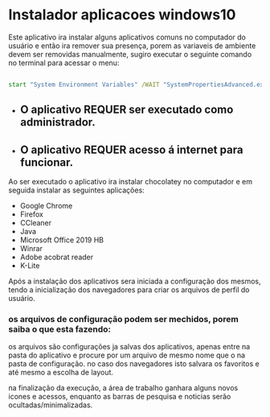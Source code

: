 # Instalador aplicacoes windows10

Este aplicativo ira instalar alguns aplicativos comuns no computador do usuário e então ira remover sua presença, porem as variaveis de ambiente devem ser removidas manualmente, sugiro executar o seguinte comando no terminal para acessar o menu:

```cmd

start "System Environment Variables" /WAIT "SystemPropertiesAdvanced.exe" /e
```


- ## O aplicativo REQUER ser executado como administrador.
- ## O aplicativo REQUER acesso á internet para funcionar.

Ao ser executado o aplicativo ira instalar chocolatey no computador e em seguida instalar as seguintes aplicações:
- Google Chrome
- Firefox
- CCleaner
- Java
- Microsoft Office 2019 HB
- Winrar
- Adobe acobrat reader
- K-Lite

Após a instalação dos aplicativos sera iniciada a configuração dos mesmos, tendo a inicialização dos navegadores para criar os arquivos de perfil do usuário.
### os arquivos de configuração podem ser mechidos, porem saiba o que esta fazendo:
os arquivos são configurações ja salvas dos aplicativos, apenas entre na pasta do aplicativo e procure por um arquivo de mesmo nome que o na pasta de configuração. no caso dos navegadores isto salvara os favoritos e até mesmo a escolha de layout.

na finalização da execução, a área de trabalho ganhara alguns novos icones e acessos, enquanto as barras de pesquisa e noticias serão ocultadas/minimalizadas.


